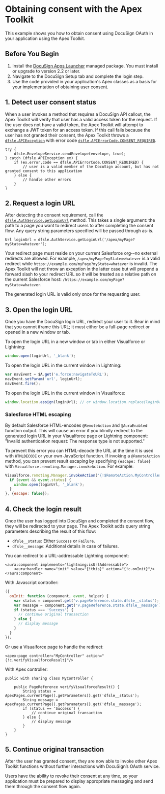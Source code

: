 # Obtaining consent with the Apex Toolkit

This example shows you how to obtain consent using DocuSign OAuth in your application using the Apex Toolkit. 

## Before You Begin

1. Install the [DocuSign Apps Launcher](https://appexchange.salesforce.com/appxListingDetail?listingId=a0N3A00000FK9gtUAD) managed package. You must install or upgrade to version 2.2 or later.
1. Navigate to the DocuSign Setup tab and complete the login step.
1. Use the code provided in your application's Apex classes as a basis for your implementation of obtaining user consent.

## 1. Detect user consent status

When a user invokes a method that requires a DocuSign API callout, the Apex Toolkit will verify that user has a valid access token for the request. If the user does not have a valid token, the Apex Toolkit will attempt to exchange a JWT token for an access token. If this call fails because the user has not granted their consent, the Apex Toolkit throws a [`dfsle.APIException`]() with error code [`dsfle.APIErrorCode.CONSENT_REQUIRED`]().

```Apex
try {
    dfsle.EnvelopeService.sendEnvelope(envelope, true);
} catch (dfsle.APIException ex) {
    if (ex.error.code == dfsle.APIErrorCode.CONSENT_REQUIRED) {
        // user is a valid member of the DocuSign account, but has not granted consent to this application 
    } else {
        // handle other errors
    }
}
```

## 2. Request a login URL

After detecting the consent requirement, call the [`dfsle.AuthService.getLoginUrl`]() method. This takes a single argument: the path to a page you want to redirect users to after completing the consent flow. Any query string parameters specified will be passed through as-is.

```Apex
Url loginUrl = dfsle.AuthService.getLoginUrl('/apex/myPage?myState=whatever');
``` 

Your redirect page must reside on your current Salesforce org--no external redirects are allowed. For example, `/apex/myPage?myState=whatever` is a valid redirect while `https://example.com/myPage?myState=whatever` is invalid. The Apex Toolkit will not throw an exception in the latter case but will prepend a forward slash to your redirect URL so it will be treated as a relative path on the current Salesforce host: `/https://example.com/myPage?myState=whatever`.

The generated login URL is valid only once for the requesting user.

## 3. Open the login URL

Once you have the DocuSign login URL, redirect your user to it. Bear in mind that you cannot iframe this URL; it must either be a full-page redirect or opened in a new window or tab. 

To open the login URL in a new window or tab in either Visualforce or Lightning:
```Javascript
window.open(loginUrl, '_blank');
```

To open the login URL in the current window in Lightning:
```Javascript
var navEvent = $A.get('e.force:navigateToURL');
navEvent.setParam('url', loginUrl);
navEvent.fire();
```

To open the login URL in the current window in Visualforce:
```javascript
window.location.assign(loginUrl); // or window.location.replace(loginUrl);
```

### Salesforce HTML escaping

By default Salesforce HTML-encodes `@RemoteAction` and `@AuraEnabled` function output. This will cause an error if you blindly redirect to the generated login URL in your Visualforce page or Lightning component: "Invalid authentication request: The response type is not supported."

To prevent this error you can HTML-decode the URL at the time it is used with `HTMLDECODE` or your own JavaScript function. If invoking a `@RemoteAction` method, you can prevent result escaping by specifying `{escape: false}` with `Visualforce.remoting.Manager.invokeAction`. For example:

```javascript
Visualforce.remoting.Manager.invokeAction('{!$RemoteAction.MyController.getLoginUrl}', function (loginUrl, event) {
  if (event && event.status) {
    window.open(loginUrl, '_blank');
  }
}, {escape: false});
```

## 4. Check the login result

Once the user has logged into DocuSign and completed the consent flow, they will be redirected to your page. The Apex Toolkit adds query string parameters describing the result of this flow:
* `dfsle__status`: Either `Success` or `Failure`.
* `dfsle__message`: Additional details in case of failures.

You can redirect to a URL-addressable Lightning component:
```xhtml
<aura:component implements="lightning:isUrlAddressable">
    <aura:handler name="init" value="{!this}" action="{!c.onInit}"/>
</aura:component>
```

With Javascript controller:
```javascript
({
  onInit: function (component, event, helper) {
    var status = component.get('v.pageReference.state.dfsle__status');
    var message = component.get('v.pageReference.state.dfsle__message');
    if (status === 'Success') {
      // continue original transaction
    } else {
      // display message
    }
  }
});
```

Or use a Visualforce page to handle the redirect:
```xhtml
<apex:page controller="MyController" action="{!c.verifyVisualforceResult}"/>
```

With Apex controller:
```Apex
public with sharing class MyController {

    public PageReference verifyVisualforceResult() {
        String status = ApexPages.currentPage().getParameters().get('dfsle__status');
        String message = ApexPages.currentPage().getParameters().get('dfsle__message');
        if (status == 'Success') {
            // continue original transaction
        } else {
            // display message
        }
    }
}
```

## 5. Continue original transaction

After the user has granted consent, they are now able to invoke other Apex Toolkit functions without further interactions with DocuSign’s OAuth service.

Users have the ability to revoke their consent at any time, so your application must be prepared to display appropriate messaging and send them through the consent flow again.

